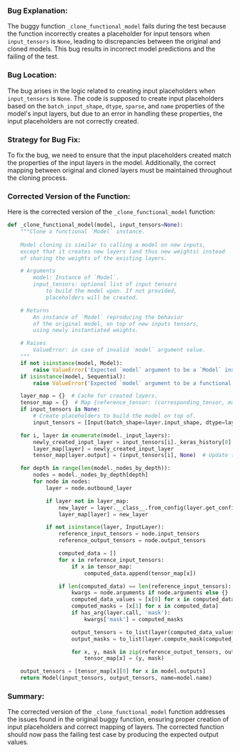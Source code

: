 ### Bug Explanation:
The buggy function `_clone_functional_model` fails during the test because the function incorrectly creates a placeholder for input tensors when `input_tensors` is `None`, leading to discrepancies between the original and cloned models. This bug results in incorrect model predictions and the failing of the test.

### Bug Location:
The bug arises in the logic related to creating input placeholders when `input_tensors` is `None`. The code is supposed to create input placeholders based on the `batch_input_shape`, `dtype`, `sparse`, and `name` properties of the model's input layers, but due to an error in handling these properties, the input placeholders are not correctly created.

### Strategy for Bug Fix:
To fix the bug, we need to ensure that the input placeholders created match the properties of the input layers in the model. Additionally, the correct mapping between original and cloned layers must be maintained throughout the cloning process.

### Corrected Version of the Function:
Here is the corrected version of the `_clone_functional_model` function:

```python
def _clone_functional_model(model, input_tensors=None):
    """Clone a functional `Model` instance.
    
    Model cloning is similar to calling a model on new inputs,
    except that it creates new layers (and thus new weights) instead
    of sharing the weights of the existing layers.

    # Arguments
        model: Instance of `Model`.
        input_tensors: optional list of input tensors
            to build the model upon. If not provided,
            placeholders will be created.

    # Returns
        An instance of `Model` reproducing the behavior
        of the original model, on top of new inputs tensors,
        using newly instantiated weights.

    # Raises
        ValueError: in case of invalid `model` argument value.
    """
    if not isinstance(model, Model):
        raise ValueError('Expected `model` argument to be a `Model` instance, got ', model)
    if isinstance(model, Sequential):
        raise ValueError('Expected `model` argument to be a functional `Model` instance, got a `Sequential` instance instead:', model)

    layer_map = {}  # Cache for created layers.
    tensor_map = {}  # Map {reference_tensor: (corresponding_tensor, mask)}
    if input_tensors is None:
        # Create placeholders to build the model on top of.
        input_tensors = [Input(batch_shape=layer.input_shape, dtype=layer.dtype, sparse=layer.sparse, name=layer.name) for layer in model._input_layers]

    for i, layer in enumerate(model._input_layers):
        newly_created_input_layer = input_tensors[i]._keras_history[0]
        layer_map[layer] = newly_created_input_layer
        tensor_map[layer.output] = (input_tensors[i], None)  # Update tensor_map with reference and corresponding tensors

    for depth in range(len(model._nodes_by_depth)):
        nodes = model._nodes_by_depth[depth]
        for node in nodes:
            layer = node.outbound_layer

            if layer not in layer_map:
                new_layer = layer.__class__.from_config(layer.get_config())
                layer_map[layer] = new_layer

            if not isinstance(layer, InputLayer):
                reference_input_tensors = node.input_tensors
                reference_output_tensors = node.output_tensors

                computed_data = []
                for x in reference_input_tensors:
                    if x in tensor_map:
                        computed_data.append(tensor_map[x])

                if len(computed_data) == len(reference_input_tensors):
                    kwargs = node.arguments if node.arguments else {}
                    computed_data_values = [x[0] for x in computed_data]
                    computed_masks = [x[1] for x in computed_data]
                    if has_arg(layer.call, 'mask'):
                        kwargs['mask'] = computed_masks

                    output_tensors = to_list(layer(computed_data_values, **kwargs))
                    output_masks = to_list(layer.compute_mask(computed_data_values, computed_masks))

                    for x, y, mask in zip(reference_output_tensors, output_tensors, output_masks):
                        tensor_map[x] = (y, mask)

    output_tensors = [tensor_map[x][0] for x in model.outputs]
    return Model(input_tensors, output_tensors, name=model.name)
```

### Summary:
The corrected version of the `_clone_functional_model` function addresses the issues found in the original buggy function, ensuring proper creation of input placeholders and correct mapping of layers. The corrected function should now pass the failing test case by producing the expected output values.